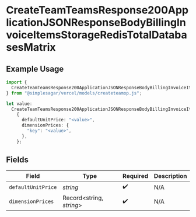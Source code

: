 # CreateTeamTeamsResponse200ApplicationJSONResponseBodyBillingInvoiceItemsStorageRedisTotalDatabasesMatrix

## Example Usage

```typescript
import {
  CreateTeamTeamsResponse200ApplicationJSONResponseBodyBillingInvoiceItemsStorageRedisTotalDatabasesMatrix,
} from "@simplesagar/vercel/models/createteamop.js";

let value:
  CreateTeamTeamsResponse200ApplicationJSONResponseBodyBillingInvoiceItemsStorageRedisTotalDatabasesMatrix =
    {
      defaultUnitPrice: "<value>",
      dimensionPrices: {
        "key": "<value>",
      },
    };
```

## Fields

| Field                    | Type                     | Required                 | Description              |
| ------------------------ | ------------------------ | ------------------------ | ------------------------ |
| `defaultUnitPrice`       | *string*                 | :heavy_check_mark:       | N/A                      |
| `dimensionPrices`        | Record<string, *string*> | :heavy_check_mark:       | N/A                      |
